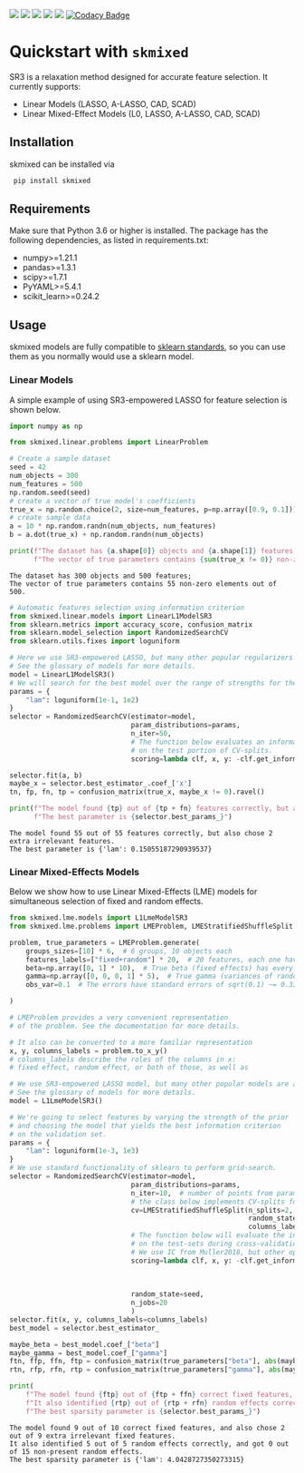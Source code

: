![](https://img.shields.io/pypi/l/skmixed)
![](https://img.shields.io/pypi/v/skmixed)
![](https://img.shields.io/github/workflow/status/aksholokhov/skmixed/Testing%20and%20Coverage/sr3)
[![](https://img.shields.io/badge/docs-up-green)](https://aksholokhov.github.io/skmixed/)
![](https://img.shields.io/codecov/c/github/aksholokhov/skmixed/sr3?flag=unittests)
[![Codacy Badge](https://app.codacy.com/project/badge/Grade/749695b3c6fd43bb9fdb499ec0ace67b)](https://www.codacy.com/gh/aksholokhov/skmixed/dashboard?utm_source=github.com&amp;utm_medium=referral&amp;utm_content=aksholokhov/skmixed&amp;utm_campaign=Badge_Grade)

# Quickstart with `skmixed`

SR3 is a relaxation method designed for accurate feature selection.
It currently supports:

* Linear Models (LASSO, A-LASSO, CAD, SCAD)
* Linear Mixed-Effect Models (L0, LASSO, A-LASSO, CAD, SCAD)

## Installation

skmixed can be installed via
```bash
 pip install skmixed
```

## Requirements
Make sure that Python 3.6 or higher is installed. The package has the following
dependencies, as listed in requirements.txt:

* numpy>=1.21.1
* pandas>=1.3.1
* scipy>=1.7.1
* PyYAML>=5.4.1
* scikit_learn>=0.24.2

## Usage
skmixed models are fully compatible to [sklearn standards](https://scikit-learn.org/stable/developers/develop.html),
so you can use them as you normally would use a sklearn model.

### Linear Models
A simple example of using SR3-empowered LASSO for feature selection is shown below.


```python
import numpy as np

from skmixed.linear.problems import LinearProblem

# Create a sample dataset
seed = 42
num_objects = 300
num_features = 500
np.random.seed(seed)
# create a vector of true model's coefficients
true_x = np.random.choice(2, size=num_features, p=np.array([0.9, 0.1]))
# create sample data
a = 10 * np.random.randn(num_objects, num_features)
b = a.dot(true_x) + np.random.randn(num_objects)

print(f"The dataset has {a.shape[0]} objects and {a.shape[1]} features; \n"
      f"The vector of true parameters contains {sum(true_x != 0)} non-zero elements out of {num_features}.")
```

    The dataset has 300 objects and 500 features; 
    The vector of true parameters contains 55 non-zero elements out of 500.



```python
# Automatic features selection using information criterion
from skmixed.linear.models import LinearL1ModelSR3
from sklearn.metrics import accuracy_score, confusion_matrix
from sklearn.model_selection import RandomizedSearchCV
from sklearn.utils.fixes import loguniform

# Here we use SR3-empowered LASSO, but many other popular regularizers are also available
# See the glossary of models for more details.
model = LinearL1ModelSR3()
# We will search for the best model over the range of strengths for the regularizer
params = {
    "lam": loguniform(1e-1, 1e2)
}
selector = RandomizedSearchCV(estimator=model,
                              param_distributions=params,
                              n_iter=50,
                              # The function below evaluates an information criterion
                              # on the test portion of CV-splits.
                              scoring=lambda clf, x, y: -clf.get_information_criterion(x, y, ic='bic'))

selector.fit(a, b)
maybe_x = selector.best_estimator_.coef_['x']
tn, fp, fn, tp = confusion_matrix(true_x, maybe_x != 0).ravel()

print(f"The model found {tp} out of {tp + fn} features correctly, but also chose {fp} extra irrelevant features. \n"
      f"The best parameter is {selector.best_params_}")
```

    The model found 55 out of 55 features correctly, but also chose 2 extra irrelevant features. 
    The best parameter is {'lam': 0.15055187290939537}


### Linear Mixed-Effects Models

Below we show how to use Linear Mixed-Effects (LME) models for simultaneous selection
of fixed and random effects.


```python
from skmixed.lme.models import L1LmeModelSR3
from skmixed.lme.problems import LMEProblem, LMEStratifiedShuffleSplit

problem, true_parameters = LMEProblem.generate(
    groups_sizes=[10] * 6,  # 6 groups, 10 objects each
    features_labels=["fixed+random"] * 20,  # 20 features, each one having both fixed and random components
    beta=np.array([0, 1] * 10),  # True beta (fixed effects) has every other coefficient active
    gamma=np.array([0, 0, 0, 1] * 5),  # True gamma (variances of random effects) has every fourth coefficient active
    obs_var=0.1  # The errors have standard errors of sqrt(0.1) ~= 0.33

)

# LMEProblem provides a very convenient representation
# of the problem. See the documentation for more details.

# It also can be converted to a more familiar representation
x, y, columns_labels = problem.to_x_y()
# columns_labels describe the roles of the columns in x:
# fixed effect, random effect, or both of those, as well as
```


```python
# We use SR3-empowered LASSO model, but many other popular models are also available.
# See the glossary of models for more details.
model = L1LmeModelSR3()

# We're going to select features by varying the strength of the prior
# and choosing the model that yields the best information criterion
# on the validation set.
params = {
    "lam": loguniform(1e-3, 1e3)
}
# We use standard functionality of sklearn to perform grid-search.
selector = RandomizedSearchCV(estimator=model,
                              param_distributions=params,
                              n_iter=10,  # number of points from parameters space to sample
                              # the class below implements CV-splits for LME models
                              cv=LMEStratifiedShuffleSplit(n_splits=2, test_size=0.5,
                                                           random_state=seed,
                                                           columns_labels=columns_labels),
                              # The function below will evaluate the information criterion
                              # on the test-sets during cross-validation.
                              # We use IC from Muller2018, but other options (AIC, BIC) are also available
                              scoring=lambda clf, x, y: -clf.get_information_criterion(x,
                                                                                       y,
                                                                                       columns_labels=columns_labels,
                                                                                       ic="muller_ic"),
                              random_state=seed,
                              n_jobs=20
                              )
selector.fit(x, y, columns_labels=columns_labels)
best_model = selector.best_estimator_

maybe_beta = best_model.coef_["beta"]
maybe_gamma = best_model.coef_["gamma"]
ftn, ffp, ffn, ftp = confusion_matrix(true_parameters["beta"], abs(maybe_beta) > 1e-2).ravel()
rtn, rfp, rfn, rtp = confusion_matrix(true_parameters["gamma"], abs(maybe_gamma) > 1e-2).ravel()

print(
    f"The model found {ftp} out of {ftp + ffn} correct fixed features, and also chose {ffp} out of {ftn + ffn} extra irrelevant fixed features. \n"
    f"It also identified {rtp} out of {rtp + rfn} random effects correctly, and got {rfp} out of {rtn + rfn} non-present random effects. \n"
    f"The best sparsity parameter is {selector.best_params_}")
```

    The model found 9 out of 10 correct fixed features, and also chose 2 out of 9 extra irrelevant fixed features. 
    It also identified 5 out of 5 random effects correctly, and got 0 out of 15 non-present random effects. 
    The best sparsity parameter is {'lam': 4.0428727350273315}

